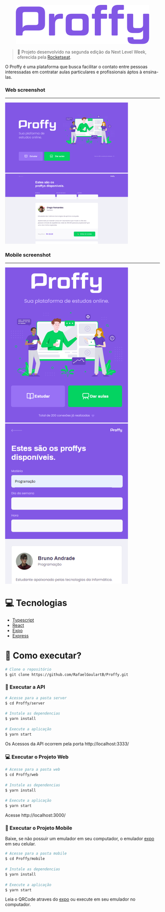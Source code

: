 <p align="center">
  <img src="/.github/logo.png" alt="Proffy"/>
</p>

> 🚀 Projeto desenvolvido na segunda edição da Next Level Week, oferecida pela [Rocketseat](https://rocketseat.com.br).


O Proffy é uma plataforma que busca facilitar o contato entre pessoas interessadas em contratar aulas particulares e profissionais áptos à ensina-las.

### Web screenshot

---
<img src="/.github/proffy_landing_page_desktop.png" alt="proffy-landing-page" width="400"/> <img src="/.github/proffy_Teachers_list_desktop.png" alt="proffy-teachersList-page" width="400"/>

### Mobile screenshot

---
<img src="/.github/proffy_landing_page_mobile.png" alt="proffy-landing-page" width="400"/> <img src="/.github/proffy_Teachers_list_mobile.png" alt="proffy-teachersList-page" width="400"/>

# :computer: Tecnologias

* [Typescript](https://www.typescriptlang.org/)      
* [React](https://reactjs.org/)      
* [Expo](https://expo.io/)       
* [Express](https://expressjs.com/)

# :arrows_counterclockwise: Como executar?
```bash
# Clone o repositório
$ git clone https://github.com/RafaelGoulartB/Proffy.git
```
### :open_file_folder: Executar a API

```bash
# Acesse para a pasta server
$ cd Proffy/server

# Instale as dependencias
$ yarn install

# Execute a aplicação
$ yarn start
```
Os Acessos da API ocorrem pela porta http://localhost:3333/

### :computer: Executar o Projeto Web

```bash
# Acesse para a pasta web
$ cd Proffy/web

# Instale as dependencias
$ yarn install

# Execute a aplicação
$ yarn start
```
Acesse http://localhost:3000/

### :iphone: Executar o Projeto Mobile
Baixe, se não possuir um emulador em seu computador, o emulador [expo](https://play.google.com/store/apps/details?id=host.exp.exponent) em seu celular.
<br />


```bash
# Acesse para a pasta mobile
$ cd Proffy/mobile

# Instale as dependencias
$ yarn install

# Execute a aplicação
$ yarn start
```
Leia o QRCode atraves do [expo](https://play.google.com/store/apps/details?id=host.exp.exponent) ou execute em seu emulador no computador.
